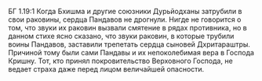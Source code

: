 БГ 1.19:1	Когда Бхишма и другие союзники Дурьйодханы затрубили в свои раковины, сердца Пандавов не дрогнули. Нигде не говорится о том, что звуки их раковин вызвали смятение в рядах противника, но в данном стихе ясно сказано, что звуки раковин, в которые трубили воины Пандавов, заставили трепетать сердца сыновей Дхритараштры. Причиной тому были сами Пандавы и их непоколебимая вера в Господа Кришну. Тот, кто принял покровительство Верховного Господа, не ведает страха даже перед лицом величайшей опасности.